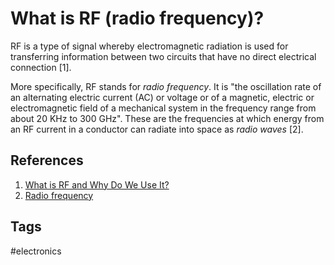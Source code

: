 # What is RF (radio frequency)? 

RF is a type of signal whereby electromagnetic radiation is used for transferring information between two circuits that have no direct electrical connection [1].

More specifically, RF stands for *radio frequency*. It is "the oscillation rate of an alternating electric current (AC) or voltage or of a magnetic, electric or electromagnetic field of a mechanical system in the frequency range from about 20 KHz to 300 GHz". These are the frequencies at which energy from an RF current in a conductor can radiate into space as *radio waves* [2].


## References
1. [What is RF and Why Do We Use It?](https://www.allaboutcircuits.com/textbook/radio-frequency-analysis-design/rf-principles-components/what-is-rf-and-why-do-we-use-it/)
2. [Radio frequency](https://en.wikipedia.org/wiki/Radio_frequency)

## Tags
#electronics
